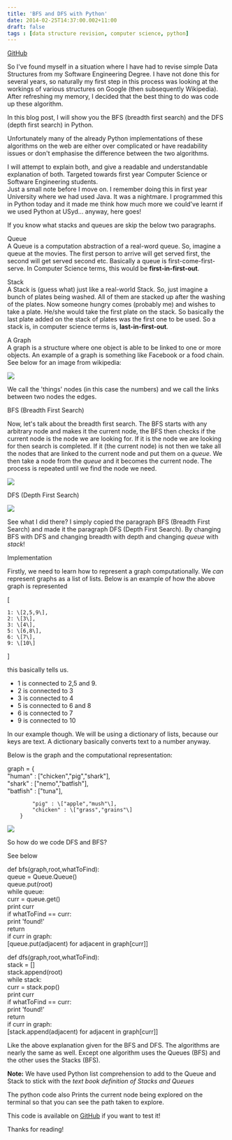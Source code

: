 ```yaml
---
title: 'BFS and DFS with Python'
date: 2014-02-25T14:37:00.002+11:00
draft: false
tags : [data structure revision, computer science, python]
---
```


[GitHub](https://github.com/RaphHaddad/DSRevision)  
  
So I've found myself in a situation where I have had to revise simple Data Structures from my Software Engineering Degree. I have not done this for several years, so naturally my first step in this process was looking at the workings of various structures on Google (then subsequently Wikipedia). After refreshing my memory, I decided that the best thing to do was code up these algorithm.  
  
In this blog post, I will show you the BFS (breadth first search) and the DFS (depth first search) in Python.  
  
Unfortunately many of the already Python implementations of these algorithms on the web are either over complicated or have readability issues or don't emphasise the difference between the two algorithms.  
  
I will attempt to explain both, and give a readable and understandable explanation of both. Targeted towards first year Computer Science or Software Engineering students.  
Just a small note before I move on. I remember doing this in first year University where we had used Java. It was a nightmare. I programmed this in Python today and it made me think how much more we could've learnt if we used Python at USyd... anyway, here goes!  

  

If you know what stacks and queues are skip the below two paragraphs.

  
Queue  
A Queue is a computation abstraction of a real-word queue. So, imagine a queue at the movies. The first person to arrive will get served first, the second will get served second etc. Basically a queue is first-come-first-serve. In Computer Science terms, this would be **first-in-first-out**.  
  
Stack  
A Stack is (guess what) just like a real-world Stack. So, just imagine a bunch of plates being washed. All of them are stacked up after the washing of the plates. Now someone hungry comes (probably me) and wishes to take a plate. He/she would take the first plate on the stack. So basically the last plate added on the stack of plates was the first one to be used. So a stack is, in computer science terms is, **last-in-first-out**.  
  
A Graph  
A graph is a structure where one object is able to be linked to one or more objects. An example of a graph is something like Facebook or a food chain. See below for an image from wikipedia:  

[![](http://upload.wikimedia.org/wikipedia/commons/5/5b/6n-graf.svg)](http://upload.wikimedia.org/wikipedia/commons/5/5b/6n-graf.svg)

We call the 'things' nodes (in this case the numbers) and we call the links between two nodes the edges.

  

BFS (Breadth First Search)

Now, let's talk about the breadth first search. The BFS starts with any arbitrary node and makes it the current node, the BFS then checks if the current node is the node we are looking for. If it is the node we are looking for then search is completed. If it (the current node) is not then we take all the nodes that are linked to the current node and put them on a _queue_. We then take a node from the _queue_ and it becomes the current node. The process is repeated until we find the node we need.

  

[![](http://upload.wikimedia.org/wikipedia/commons/4/46/Animated_BFS.gif)](http://upload.wikimedia.org/wikipedia/commons/4/46/Animated_BFS.gif)

  

DFS (Depth First Search)

  

[![](http://upload.wikimedia.org/wikipedia/commons/7/7f/Depth-First-Search.gif)](http://upload.wikimedia.org/wikipedia/commons/7/7f/Depth-First-Search.gif)

  

  

See what I did there? I simply copied the paragraph BFS (Breadth First Search) and made it the paragraph DFS (Depth First Search). By changing BFS with DFS and changing breadth with depth and changing _queue_ with _stack_!

  

Implementation

Firstly, we need to learn how to represent a graph computationally. We _can_ represent graphs as a list of lists. Below is an example of how the above graph is represented

  

  
  

\[  
  
    1: \[2,5,9\],  
    2: \[3\],  
    3: \[4\],  
    5: \[6,8\],  
    6: \[7\],  
    9: \[10\]  
  
\]  

  
this basically tells us.  
  

*   1 is connected to 2,5 and 9.
*   2 is connected to 3
*   3 is connected to 4
*   5 is connected to 6 and 8
*   6 is connected to 7
*   9 is connected to 10

In our example though. We will be using a dictionary of lists, because our keys are text. A dictionary basically converts text to a number anyway.

  

Below is the graph and the computational representation:

  
  

graph = {  
            "human" : \["chicken","pig","shark"\],  
            "shark" : \["nemo","batfish"\],  
            "batfish" : \["tuna"\],  
  
            "pig" : \["apple","mush"\],  
            "chicken" : \["grass","grains"\]  
        }  

  

[![](http://2.bp.blogspot.com/-eCEsdf6HgBw/UwwIIt5c53I/AAAAAAAAADQ/iBebCdMBJfo/s1600/graph.png)](http://2.bp.blogspot.com/-eCEsdf6HgBw/UwwIIt5c53I/AAAAAAAAADQ/iBebCdMBJfo/s1600/graph.png)

  

So how do we code DFS and BFS?

  

See below

  

def bfs(graph,root,whatToFind):  
    queue = Queue.Queue()  
    queue.put(root)  
    while queue:  
        curr = queue.get()  
        print curr  
        if whatToFind == curr:  
            print 'found!'  
            return  
        if curr in graph:  
            \[queue.put(adjacent) for adjacent in graph\[curr\]\]  
  
def dfs(graph,root,whatToFind):  
    stack = \[\]  
    stack.append(root)  
    while stack:  
        curr = stack.pop()  
        print curr  
        if whatToFind == curr:  
            print 'found!'  
            return  
        if curr in graph:  
            \[stack.append(adjacent) for adjacent in graph\[curr\]\]  

  
Like the above explanation given for the BFS and DFS. The algorithms are nearly the same as well. Except one algorithm uses the Queues (BFS) and the other uses the Stacks (BFS).  
  
**Note:** We have used Python list comprehension to add to the Queue and Stack to stick with the _text book definition of Stacks and Queues_  
  
The python code also Prints the current node being explored on the terminal so that you can see the path taken to explore.  
  
This code is available on [GitHub](https://github.com/RaphAustralia/DSRevision) if you want to test it!  
  
Thanks for reading!